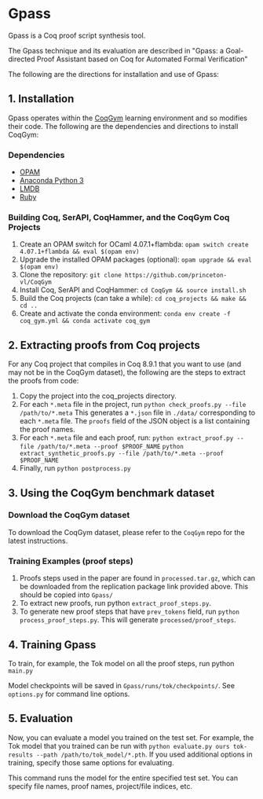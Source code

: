 # Gpass

Gpass is a Coq proof script synthesis tool.

The Gpass technique and its evaluation are described in "Gpass: a Goal-directed Proof Assistant based on Coq for Automated Formal Verification" 

The following are the directions for installation and use of Gpass:

## 1. Installation

Gpass operates within the [CoqGym](https://github.com/princeton-vl/CoqGym) learning environment and so modifies their code. The following are the dependencies and directions to install CoqGym:

### Dependencies
- [OPAM](https://opam.ocaml.org/)
- [Anaconda Python 3](https://www.anaconda.com/distribution/)
- [LMDB](https://www.symas.com/lmdb)
- [Ruby](https://www.ruby-lang.org/en/)

### Building Coq, SerAPI, CoqHammer, and the CoqGym Coq Projects

1. Create an OPAM switch for OCaml 4.07.1+flambda: `opam switch create 4.07.1+flambda && eval $(opam env)`
2. Upgrade the installed OPAM packages (optional): `opam upgrade && eval $(opam env)`
3. Clone the repository: `git clone https://github.com/princeton-vl/CoqGym`
4. Install Coq, SerAPI and CoqHammer: `cd CoqGym && source install.sh`
5. Build the Coq projects (can take a while): `cd coq_projects && make && cd ..`
6. Create and activate the conda environment: `conda env create -f coq_gym.yml && conda activate coq_gym`

## 2. Extracting proofs from Coq projects

For any Coq project that compiles in Coq 8.9.1 that you want to use (and may not be in the CoqGym dataset), the following are the steps to extract the proofs from code:

1. Copy the project into the coq_projects directory.
2. For each `*.meta` file in the project, run `python check_proofs.py --file /path/to/*.meta`
   This generates a `*.json` file in `./data/` corresponding to each `*.meta` file. The `proofs` field of the JSON object is a list containing the proof names.
3. For each `*.meta` file and each proof, run:
   `python extract_proof.py --file /path/to/*.meta --proof $PROOF_NAME`
    `python extract_synthetic_proofs.py --file /path/to/*.meta --proof $PROOF_NAME`
4. Finally, run `python postprocess.py`

## 3. Using the CoqGym benchmark dataset

### Download the CoqGym dataset
To download the CoqGym dataset, please refer to the `CoqGym` repo for the latest instructions.

### Training Examples (proof steps)

1. Proofs steps used in the paper are found in `processed.tar.gz`, which can be downloaded from the replication package link provided above. This should be copied into `Gpass/`
2. To extract new proofs, run python `extract_proof_steps.py`.
3. To generate new proof steps that have `prev_tokens` field, run `python process_proof_steps.py`. This will generate `processed/proof_steps`.

## 4. Training Gpass

To train, for example, the Tok model on all the proof steps, run python `main.py`

Model checkpoints will be saved in `Gpass/runs/tok/checkpoints/`. See `options.py` for command line options.

## 5. Evaluation

Now, you can evaluate a model you trained on the test set. For example, the Tok model that you trained can be run with `python evaluate.py ours tok-results --path /path/to/tok_model/*.pth`. If you used additional options in training, specify those same options for evaluating.

This command runs the model for the entire specified test set. You can specify file names, proof names, project/file indices, etc.
